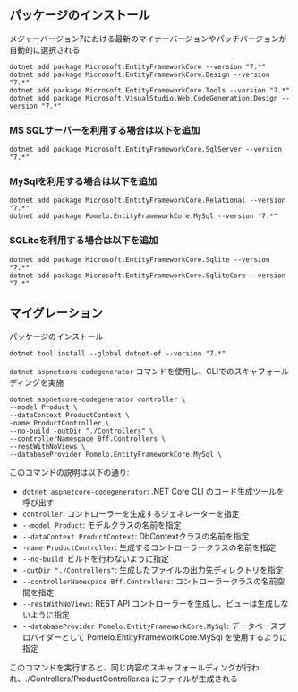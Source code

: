 

## パッケージのインストール
メジャーバージョン7における最新のマイナーバージョンやパッチバージョンが自動的に選択される

```
dotnet add package Microsoft.EntityFrameworkCore --version "7.*"
dotnet add package Microsoft.EntityFrameworkCore.Design --version "7.*"
dotnet add package Microsoft.EntityFrameworkCore.Tools --version "7.*" 
dotnet add package Microsoft.VisualStudio.Web.CodeGeneration.Design --version "7.*"
```

### MS SQLサーバーを利用する場合は以下を追加
```
dotnet add package Microsoft.EntityFrameworkCore.SqlServer --version "7.*" 
```

### MySqlを利用する場合は以下を追加
```
dotnet add package Microsoft.EntityFrameworkCore.Relational --version "7.*" 
dotnet add package Pomelo.EntityFrameworkCore.MySql --version "7.*"
```

### SQLiteを利用する場合は以下を追加

```
dotnet add package Microsoft.EntityFrameworkCore.Sqlite --version "7.*" 
dotnet add package Microsoft.EntityFrameworkCore.SqliteCore --version "7.*" 
```


## マイグレーション

パッケージのインストール
```
dotnet tool install --global dotnet-ef --version "7.*"
```

`dotnet aspnetcore-codegenerator` コマンドを使用し、CLIでのスキャフォールディングを実施

```
dotnet aspnetcore-codegenerator controller \
--model Product \
--dataContext ProductContext \ 
-name ProductController \
--no-build -outDir "./Controllers" \
--controllerNamespace Bff.Controllers \ 
--restWithNoViews \
--databaseProvider Pomelo.EntityFrameworkCore.MySql \

```

このコマンドの説明は以下の通り:

- `dotnet aspnetcore-codegenerator`: .NET Core CLI のコード生成ツールを呼び出す
- `controller`: コントローラーを生成するジェネレーターを指定
- `--model Product`: モデルクラスの名前を指定
- `--dataContext ProductContext`: DbContextクラスの名前を指定
- `-name ProductController`: 生成するコントローラークラスの名前を指定
- `--no-build`: ビルドを行わないように指定
- `-outDir "./Controllers"`: 生成したファイルの出力先ディレクトリを指定
- `--controllerNamespace Bff.Controllers`: コントローラークラスの名前空間を指定
- `--restWithNoViews`: REST API コントローラーを生成し、ビューは生成しないように指定
- `--databaseProvider Pomelo.EntityFrameworkCore.MySql`: データベースプロバイダーとして Pomelo.EntityFrameworkCore.MySql を使用するように指定

このコマンドを実行すると、同じ内容のスキャフォールディングが行われ、./Controllers/ProductController.cs にファイルが生成される
